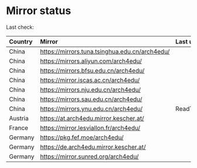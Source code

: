 <script src="./time.js"></script>
# Mirror status
Last check: <script type="text/javascript">localize(1694747859.4660542);</script>

|Country|Mirror|Last update|
|:------|:-----|:----------|
|China|https://mirrors.tuna.tsinghua.edu.cn/arch4edu/|<script type="text/javascript">localize(1694716167);</script>|
|China|https://mirrors.aliyun.com/arch4edu/|<script type="text/javascript">localize(1694716167);</script>|
|China|https://mirrors.bfsu.edu.cn/arch4edu/|<script type="text/javascript">localize(1694716167);</script>|
|China|https://mirror.iscas.ac.cn/arch4edu/|<script type="text/javascript">localize(1694716167);</script>|
|China|https://mirrors.nju.edu.cn/arch4edu/|<script type="text/javascript">localize(1694716167);</script>|
|China|https://mirrors.sau.edu.cn/arch4edu/|<script type="text/javascript">localize(1694716167);</script>|
|China|https://mirrors.ynu.edu.cn/arch4edu/|ReadTimeout|
|Austria|https://at.arch4edu.mirror.kescher.at/|<script type="text/javascript">localize(1694716167);</script>|
|France|https://mirror.lesviallon.fr/arch4edu/|<script type="text/javascript">localize(1694716167);</script>|
|Germany|https://pkg.fef.moe/arch4edu/|<script type="text/javascript">localize(1694716167);</script>|
|Germany|https://de.arch4edu.mirror.kescher.at/|<script type="text/javascript">localize(1694716167);</script>|
|Germany|https://mirror.sunred.org/arch4edu/|<script type="text/javascript">localize(1694716167);</script>|

<script src="./tablefilter/tablefilter.js"></script>
<script src="./table.js"></script>